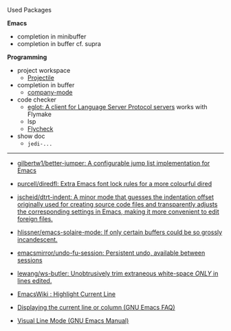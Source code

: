 Used Packages

**Emacs**
- completion in minibuffer
- completion in buffer
  cf. supra

**Programming**
- project workspace
  - [Projectile](https://docs.projectile.mx/projectile/index.html)
- completion in buffer
  - [company-mode](http://company-mode.github.io)
- code checker
  - [eglot: A client for Language Server Protocol servers](https://github.com/joaotavora/eglot)
    works with Flymake
  - lsp
  - [Flycheck](https://www.flycheck.org/en/latest)
- show doc
  - `jedi-...`

---

- [gilbertw1/better-jumper: A configurable jump list implementation for Emacs](https://github.com/gilbertw1/better-jumper)
- [purcell/diredfl: Extra Emacs font lock rules for a more colourful dired](https://github.com/purcell/diredfl)
- [jscheid/dtrt-indent: A minor mode that guesses the indentation offset originally used for creating source code files and transparently adjusts the corresponding settings in Emacs, making it more convenient to edit foreign files.](https://github.com/jscheid/dtrt-indent)
- [hlissner/emacs-solaire-mode: If only certain buffers could be so grossly incandescent.](https://github.com/hlissner/emacs-solaire-mode)
- [emacsmirror/undo-fu-session: Persistent undo, available between sessions](https://github.com/emacsmirror/undo-fu-session)
- [lewang/ws-butler: Unobtrusively trim extraneous white-space *ONLY* in lines edited.](https://github.com/lewang/ws-butler)

- [EmacsWiki : Highlight Current Line](https://www.emacswiki.org/emacs/HighlightCurrentLine)
- [Displaying the current line or column (GNU Emacs FAQ)](https://www.gnu.org/software/emacs/manual/html_node/efaq/Displaying-the-current-line-or-column.html)
- [Visual Line Mode (GNU Emacs Manual)](https://www.gnu.org/software/emacs/manual/html_node/emacs/Visual-Line-Mode.html)
